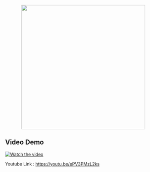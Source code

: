 <p align="center"><a href="https://laravel.com" target="_blank"><img src="https://raw.githubusercontent.com/laravel/art/master/logo-lockup/5%20SVG/2%20CMYK/1%20Full%20Color/laravel-logolockup-cmyk-red.svg" width="400"></a></p>




## Video Demo
[![Watch the video](http://img.youtube.com/vi/ePV3PMzL2ks/sddefault.jpg)](https://youtu.be/ePV3PMzL2ks)

Youtube Link : https://youtu.be/ePV3PMzL2ks

